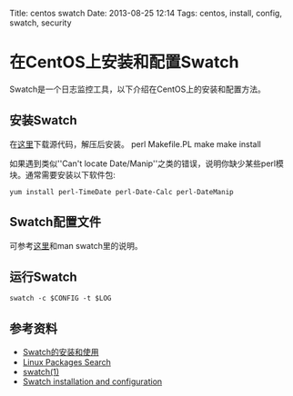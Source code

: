 Title: centos swatch 
Date: 2013-08-25 12:14
Tags: centos, install, config, swatch, security

# 在CentOS上安装和配置Swatch

Swatch是一个日志监控工具，以下介绍在CentOS上的安装和配置方法。

## 安装Swatch

在[这里](http://sourceforge.net/projects/swatch/)下载源代码，解压后安装。
    perl Makefile.PL
    make
    make install

如果遇到类似''Can't locate Date/Manip''之类的错误，说明你缺少某些perl模块。通常需要安装以下软件包:

	
	yum install perl-TimeDate perl-Date-Calc perl-DateManip


## Swatch配置文件

可参考[这里](http://www.suretecsystems.com/our_docs/proxy-guide-en/swatch-cfg.html)和man swatch里的说明。
## 运行Swatch

    swatch -c $CONFIG -t $LOG

## 参考资料

*  [Swatch的安装和使用](http://fanqiang.chinaunix.net/a5/b6/20010810/1500001102.html)
*  [Linux Packages Search](http://pkgs.org/)
*  [swatch(1)](http://linux.die.net/man/1/swatch)
*  [Swatch installation and configuration](http://www.suretecsystems.com/our_docs/proxy-guide-en/swatch-intro.html)

